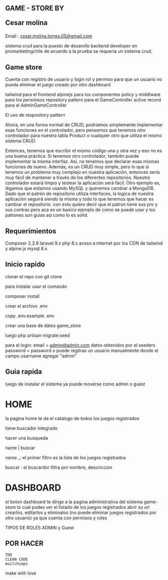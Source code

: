 ## GAME - STORE BY<p> Cesar molina</p>


Email : cesar.molina.torres.05@gmail.com


sistema crud para la puesto de desarollo backend developer en promarketingchile
de acuerdo a la prueba se requeria un sistema crud.

## Game store
Cuenta con registro de usuario y login
rol y permiso para que un usuario no pueda eliminar el juego creado por otro
dashboard

tailwind  para el frontend
alpinejs  para los componentes
policy y middlware para los persmisos
repository pattern para el GameController 
active record para el AdminGameController

El uso de respository pattern

Ahora, en una forma normal de CRUD, podríamos simplemente implementar esas funciones en el controlador,
pero pensemos que tenemos otro controlador para nuestra tabla Product o cualquier otro que utiliza el mismo sistema CRUD.

Entonces, tenemos que escribir el mismo código una y otra vez y eso no es una buena práctica. Si tenemos otro controlador,
también puede implementar la misma interfaz. Así, no tenemos que declarar esas mismas funciones de nuevo.
Además, es un CRUD muy simple, pero lo que si tenemos un problema muy complejo en nuestra aplicación,
entonces sería muy fácil de mantener a través de los diferentes repositorios. Nuestro controlador estará limpio
y testear la aplicación será fácil. Otro ejemplo es, digamos que estamos usando MySQL y queremos cambiar a MongoDB.
Dado que el patrón de repositorio utiliza interfaces, la logica de nuestra aplicación seguirá siendo la misma
y todo lo que tenemos que hacer es cambiar el repositorio.
con esto quiero decir que el patron tiene sus pro y sus contras pero aca es un basico ejemplo
de como se puede usar y los patrones son guias asi como lo es solid.

## Requerimientos

Composer 2.2.6
laravel 9.x
php 8.x
aceso a internet por los CDN de tailwind y alpine js
mysql 8.x


## Inicio rapido

clonar el repo con git clone 

para instalar usar el comando <p>composer install</p>

crear el archivo .env  <p>copy .env.example .env</p>

crear una base de datos game_store

luego php artisan migrate:seed

para el login:
    email = admin@admin.com datos obtenidos por el seeders
    password = password
    o puede regitras un usuario manualmente donde el campo usarname agregar "admin"


## Guia rapida

luego de instalar el sistema ya puede moverse como admin o guest

# HOME
la pagina home te da el catalogo de todos los juegos registrados

tiene buscador integrado

hacer una busqueda

name |  buscar

name _: el primer filtro es la lista de los juegos registrados

buscar : el buscardor filtra por nombre, descriccion


# DASHBOARD

el boton dashboard te dirige a la pagina administrativa del sistema game-store
lo cual pudes ver el listado de los juegos registrados abrir su url
crearlos, editarlos y eliminalos (no puede eliminar juegos registrados por otro usuario)  ya que cuenta
con permisos y roles

TIPOS DE ROLES ADMIN y Guest


## POR HACER

    TDD
    CLEAN CODE
    mailchimps

make with love 
